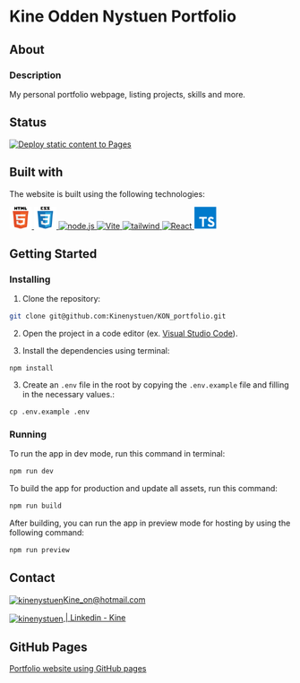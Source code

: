 # Kine Odden Nystuen Portfolio

## About

### Description

My personal portfolio webpage, listing projects, skills and more.

## Status

[![Deploy static content to Pages](https://github.com/Kinenystuen/KON_portfolio/actions/workflows/static.yml/badge.svg)](https://github.com/Kinenystuen/KON_portfolio/actions/workflows/static.yml)


## Built with

The website is built using the following technologies:

<p align="left"> 
  <a href="https://www.w3.org/html/" target="_blank" rel="noreferrer"> 
    <img src="https://raw.githubusercontent.com/devicons/devicon/master/icons/html5/html5-original-wordmark.svg" alt="html5" width="40" height="40"/> 
  </a> 
  <a href="https://www.w3schools.com/css/" target="_blank" rel="noreferrer"> 
    <img src="https://raw.githubusercontent.com/devicons/devicon/master/icons/css3/css3-original-wordmark.svg" alt="css3" width="40" height="40"/> 
  </a> 
  <a href="https://nodejs.org/en" target="_blank" rel="noreferrer"> 
    <img src="https://upload.wikimedia.org/wikipedia/commons/d/d9/Node.js_logo.svg" alt="node.js" width="40" height="40"/> 
  </a> 
  <a href="https://vitejs.dev/" target="_blank" rel="noreferrer"> 
    <img src="https://vitejs.dev/logo.svg" alt="Vite" width="40" height="40"/> 
  </a> 
  <a href="https://tailwindcss.com/" target="_blank" rel="noreferrer"> 
    <img src="https://upload.wikimedia.org/wikipedia/commons/d/d5/Tailwind_CSS_Logo.svg" alt="tailwind" width="40" height="40"/> 
  </a> 
  <a href="https://react.dev/" target="_blank" rel="noreferrer"> 
    <img src="https://upload.wikimedia.org/wikipedia/commons/a/a7/React-icon.svg" alt="React" width="40" height="40"/> 
  </a> 
  <a href="https://www.typescriptlang.org/" target="_blank" rel="noreferrer"> 
    <img src="https://raw.githubusercontent.com/devicons/devicon/master/icons/typescript/typescript-original.svg" alt="TypeScript" width="40" height="40"/> 
  </a> 
</p>

## Getting Started

### Installing

1. Clone the repository:

```bash
git clone git@github.com:Kinenystuen/KON_portfolio.git

```

2. Open the project in a code editor (ex. [Visual Studio Code](https://code.visualstudio.com/)).

3. Install the dependencies using terminal:

```
npm install
```

3. Create an `.env` file in the root by copying the `.env.example` file and filling in the necessary values.:

```
cp .env.example .env
```

### Running

To run the app in dev mode, run this command in terminal:

```bash
npm run dev
```

To build the app for production and update all assets, run this command:

```bash
npm run build
```

After building, you can run the app in preview mode for hosting by using the following command:

```bash
npm run preview
```


## Contact

<a href="/" target="blank"><img align="center" src="https://download.logo.wine/logo/Outlook.com/Outlook.com-Logo.wine.png" alt="kinenystuen" height="30" width="40" />Kine_on@hotmail.com</a>

<a href="https://www.linkedin.com/in/kine-odden-nystuen-208744223/" target="blank"><img align="center" src="https://upload.wikimedia.org/wikipedia/commons/c/ca/LinkedIn_logo_initials.png" alt="kinenystuen" height="30" width="30" /> | Linkedin - Kine</a>


## GitHub Pages

[Portfolio website using GitHub pages](https://kineon.no/)

